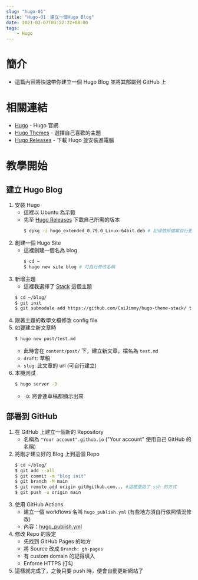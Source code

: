 ```yaml
---
slug: "hugo-01"
title: "Hugo-01：建立一個Hugo Blog"
date: 2021-02-07T03:22:22+08:00
tags:
    - Hugo
---
```

# 簡介
- 這篇內容將快速帶你建立一個 Hugo Blog 並將其部屬到 GitHub 上

# 相關連結
- [Hugo](https://gohugo.io/) - Hugo 官網
- [Hugo Themes](https://themes.gohugo.io/) - 選擇自己喜歡的主題
- [Hugo Releases](https://github.com/gohugoio/hugo/releases) - 下載 Hugo 並安裝進電腦

# 教學開始
## 建立 Hugo Blog
1. 安裝 Hugo
    - 這裡以 Ubuntu 為示範
    - 先至 [Hugo Releases](https://github.com/gohugoio/hugo/releases) 下載自己所需的版本
        ```bash
        $ dpkg -i hugo_extended_0.79.0_Linux-64bit.deb # 記得依照檔案自行更改
        ```
2. 創建一個 Hugo Site
    - 這裡創建一個名為 blog
        ```bash
        $ cd ~
        $ hugo new site blog # 可自行修改名稱
        ```
3. 新增主題
    - 這裡我選擇了 [Stack](https://themes.gohugo.io/hugo-theme-stack/) 這個主題
    ```bash
    $ cd ~/blog/
    $ git init
    $ git submodule add https://github.com/CaiJimmy/hugo-theme-stack/ themes/hugo-theme-stack
    ```
4. 跟著主題的教學文檔修改 config file
5. 如要建立新文章時
    ```bash
    $ hugo new post/test.md
    ```
    - 此時會在 `content/post/` 下，建立新文章，檔名為 `test.md`
    - `draft`: 草稿
    - `slug`: 此文章的 url (可自行建立)
6. 本機測試
    ```bash
    $ hugo server -D
    ```
    - `-D`: 將會連草稿都顯示出來

## 部署到 GitHub
1. 在 GitHub 上建立一個新的 Repository
    - 名稱為 `"Your account".github.io` ("Your account" 使用自己 GitHub 的名稱)
2. 將剛才建立好的 Blog 上到這個 Repo
    ```bash
    $ cd ~/blog/
    $ git add --all
    $ git commit -m "blog init"
    $ git branch -M main
    $ git remote add origin git@github.com... #這裡使用了 ssh 的方式
    $ git push -u origin main
    ```
3. 使用 GitHub Actions
    - 建立一個 workflows 名叫 `hugo_publish.yml` (有些地方須自行依照情況修改)
    - 內容：[hugo_publish.yml](https://github.com/Adam7066/Adam7066.github.io/blob/master/.github/workflows/hugo_publish.yml)
4. 修改 Repo 的設定
    - 先找到 GitHub Pages 的地方
    - 將 Source 改成 `Branch: gh-pages`
    - 有 custom domain 的記得填入
    - Enforce HTTPS 打勾
5. 這樣就完成了，之後只要 push 時，便會自動更新網站了